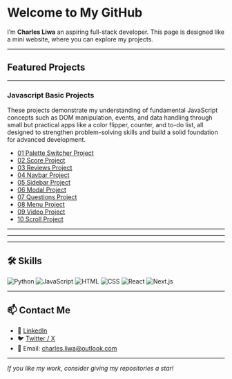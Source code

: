 # Welcome to My GitHub 

I’m **Charles Liwa** an aspiring full-stack developer. This page is designed like a mini website, where you can explore my projects.

---

##  Featured Projects  
----------
### Javascript Basic Projects

These projects demonstrate my understanding of fundamental JavaScript concepts such as DOM manipulation, events, and data handling through small but practical apps like a color flipper, counter, and to-do list, all designed to strengthen problem-solving skills and build a solid foundation for advanced development.  

- [01 Palette Switcher Project](https://github.com/devliwa/01-palette-switcher)
- [02 Score Project](https://github.com/devliwa/02-score/tree/main)
- [03 Reviews Project](https://github.com/devliwa/03-reviews)
- [04 Navbar Project](https://github.com/devliwa/04-navbar)
- [05 Sidebar Project](https://github.com/devliwa/05-sidebar)
- [06 Modal Project](https://github.com/devliwa/06-modal/tree/main)
- [07 Questions Project](https://github.com/devliwa/07-questions/tree/main)
- [08 Menu Project](https://github.com/devliwa/08-menu)
- [09 Video Project](https://github.com/devliwa/09-video)
- [10 Scroll Project](https://github.com/devliwa/10-scroll)

---


---



---

## 🛠️ Skills  

![Python](https://img.shields.io/badge/Python-3776AB?style=for-the-badge&logo=python&logoColor=white)
![JavaScript](https://img.shields.io/badge/JavaScript-F7DF1E?style=for-the-badge&logo=javascript&logoColor=black)
![HTML](https://img.shields.io/badge/HTML5-E34F26?style=for-the-badge&logo=html5&logoColor=white)
![CSS](https://img.shields.io/badge/CSS3-1572B6?style=for-the-badge&logo=css3&logoColor=white)
![React](https://img.shields.io/badge/React-20232A?style=for-the-badge&logo=react&logoColor=61DAFB)
![Next.js](https://img.shields.io/badge/Next.js-000000?style=for-the-badge&logo=nextdotjs&logoColor=white)

---



## 📫 Contact Me  

- 💼 [LinkedIn](https://www.linkedin.com/in/yourprofile)  
- 🐦 [Twitter / X](https://twitter.com/yourprofile)  
- 📧 Email: charles.liwa@outlook.com  

---

*If you like my work, consider giving my repositories a star!*  
